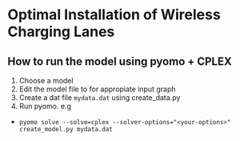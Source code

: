 # Optimal Installation of Wireless Charging Lanes
## How to run the model using pyomo + CPLEX
1. Choose a model
2. Edit the model file to for appropiate input graph
3. Create a dat file `mydata.dat` using create_data.py
4. Run pyomo. e.g
- `pyomo solve --solve=cplex --solver-options="<your-options>" create_model.py mydata.dat`


